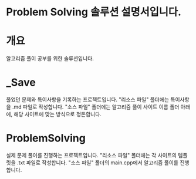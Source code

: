﻿# Problem Solving 솔루션 설명서입니다.


# 개요
알고리즘 풀이 공부를 위한 솔루션입니다. 


# _Save
풀었던 문제와 특이사항을 기록하는 프로젝트입니다.
"리소스 파일" 폴더에는 특이사항을 .md 파일로 작성합니다.
"소스 파일" 폴더에는 알고리즘 풀이 사이트 이름 폴더 아래에,
해당 사이트에 맞는 방식으로 정돈합니다.

# ProblemSolving
실제 문제 풀이를 진행하는 프로젝트입니다.
"리소스 파일" 폴더에는 각 사이트의 템플릿을 .txt 파일로 작성합니다.
"소스 파일" 폴더의 main.cpp에서 알고리즘 풀이를 진행합니다.
